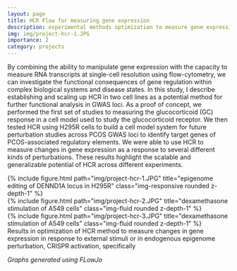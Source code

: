 ```yaml
---
layout: page
title: HCR Flow for measuring gene expression
description: experimental methods optimization to measure gene expression
img: img/project-hcr-1.JPG
importance: 2
category: projects
---
```


By combining the ability to manipulate gene expression with the capacity to measure RNA transcripts at single-cell resolution using flow-cytometry, we can investigate the functional consequences of gene regulation within complex biological systems and disease states. In this study, I describe establishing and scaling up HCR in two cell lines as a potential method for further functional analysis in GWAS loci. As a proof of concept, we performed the first set of studies to measuring the glucocorticoid (GC) response in a cell model used to study the glucocorticoid receptor.  We then tested HCR using H295R cells to build a cell model system for future perturbation studies across PCOS GWAS loci to identify target genes of PCOS-associated regulatory elements. We were able to use HCR to measure changes in gene expression as a response to several different kinds of perturbations. These results highlight the scalable and generalizable potential of HCR across different experiments.

<div class="row">
    <div class="col-sm mt-3 mt-md-0">
        {% include figure.html path="img/project-hcr-1.JPG" title="epigenome editing of DENND1A locus in H295R" class="img-responsive rounded z-depth-1" %}
    </div>
    <div class="col-sm mt-3 mt-md-0">
        {% include figure.html path="img/project-hcr-2.JPG" title="dexamethasone stimulation of A549 cells" class="img-fluid rounded z-depth-1" %}
    </div>
    <div class="col-sm mt-3 mt-md-0">
        {% include figure.html path="img/project-hcr-3.JPG" title="dexamethasone stimulation of A549 cells" class="img-fluid rounded z-depth-1" %}
    </div>
</div>


<div class="caption">
Results in optimization of HCR method to measure changes in gene expression in response to external stimuli or in endogenous epigenome perturbation, CRISPR activation, specifically
</div>

<i> Graphs generated using FLowJo </i>
